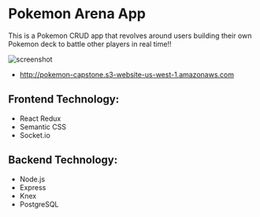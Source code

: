 # Pokemon Arena App
This is a Pokemon CRUD app that revolves around users building their own Pokemon deck to battle other players in real time!!

![screenshot](./src/images/giphy.gif?raw=true)

- http://pokemon-capstone.s3-website-us-west-1.amazonaws.com

## Frontend Technology:
- React Redux
- Semantic CSS
- Socket.io

## Backend Technology:
- Node.js
- Express
- Knex
- PostgreSQL
